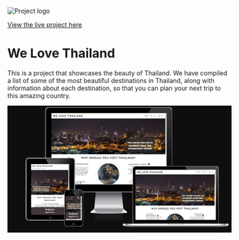 ![Project logo](../We-Love-Thailand-project-1/rice-plantation-1822444_640.jpg)

[View the live project here](https://rockypraxe.github.io/We-Love-Thailand-project-1/)

# We Love Thailand

This is a project that showcases the beauty of Thailand. We have compiled a list of some of the most beautiful destinations in Thailand, along with information about each destination, so that you can plan your next trip to this amazing country.

![Mockup Picture](responsive%20design.png)

